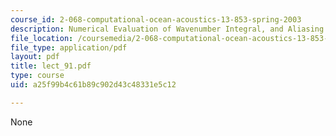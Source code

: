 ```yaml
---
course_id: 2-068-computational-ocean-acoustics-13-853-spring-2003
description: Numerical Evaluation of Wavenumber Integral, and Aliasing and Wrap-around
file_location: /coursemedia/2-068-computational-ocean-acoustics-13-853-spring-2003/a25f99b4c61b89c902d43c48331e5c12_lect_91.pdf
file_type: application/pdf
layout: pdf
title: lect_91.pdf
type: course
uid: a25f99b4c61b89c902d43c48331e5c12

---
```

None